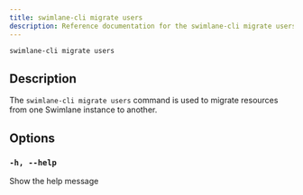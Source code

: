 ```yaml
---
title: swimlane-cli migrate users
description: Reference documentation for the swimlane-cli migrate users command.
---
```


```bash
swimlane-cli migrate users
```

## Description

The `swimlane-cli migrate users` command is used to migrate resources from one Swimlane instance to another.

## Options

### `-h, --help`

Show the help message
